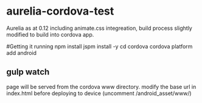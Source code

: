 # aurelia-cordova-test
Aurelia as at 0.12 including animate.css integreation, build process slightly modified to build into cordova app.

#Getting it running
npm install
jspm install -y
cd cordova
cordova platform add android 

gulp watch 
------------------
page will be served from the cordova www directory.
modify the base url in index.html before deploying to device
(uncomment /android_asset/www/)

